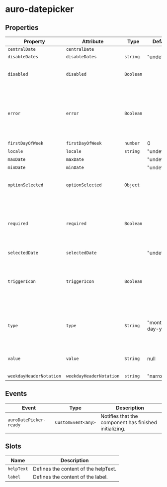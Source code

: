 # auro-datepicker

## Properties

| Property                | Attribute               | Type      | Default          | Description                                      |
|-------------------------|-------------------------|-----------|------------------|--------------------------------------------------|
| `centralDate`           | `centralDate`           |           |                  |                                                  |
| `disableDates`          | `disableDates`          | `string`  | "undefined"      |                                                  |
| `disabled`              | `disabled`              | `Boolean` |                  | If set, disables the datepicker.                 |
| `error`                 | `error`                 | `Boolean` |                  | Sets a persistent error state (e.g. an error state returned from the server). |
| `firstDayOfWeek`        | `firstDayOfWeek`        | `number`  | 0                |                                                  |
| `locale`                | `locale`                | `string`  | "undefined"      |                                                  |
| `maxDate`               | `maxDate`               |           | "undefined"      |                                                  |
| `minDate`               | `minDate`               |           | "undefined"      |                                                  |
| `optionSelected`        | `optionSelected`        | `Object`  |                  | Specifies the current selected option.           |
| `required`              | `required`              | `Boolean` |                  | Populates the `required` attribute on the input. Used for client-side validation. |
| `selectedDate`          | `selectedDate`          |           | "undefined"      |                                                  |
| `triggerIcon`           | `triggerIcon`           | `Boolean` |                  | If set, the `icon` attribute will be applied to the trigger `auro-input` element. |
| `type`                  | `type`                  | `String`  | "month-day-year" | Applies the defined value as the type attribute on auro-input. |
| `value`                 | `value`                 | `String`  | null             | Value selected for the date picker.              |
| `weekdayHeaderNotation` | `weekdayHeaderNotation` | `string`  | "narrow"         |                                                  |

## Events

| Event                  | Type               | Description                                      |
|------------------------|--------------------|--------------------------------------------------|
| `auroDatePicker-ready` | `CustomEvent<any>` | Notifies that the component has finished initializing. |

## Slots

| Name       | Description                          |
|------------|--------------------------------------|
| `helpText` | Defines the content of the helpText. |
| `label`    | Defines the content of the label.    |
